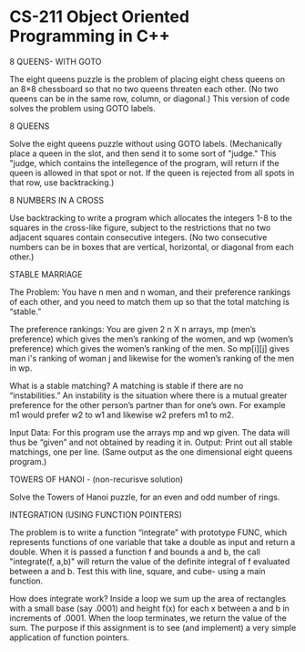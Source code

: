 # CS-211 Object Oriented Programming in C++

8 QUEENS- WITH GOTO

The eight queens puzzle is the problem of placing eight chess queens on an 8×8 chessboard so that no two queens threaten each other. (No two queens can be in the same row, column, or diagonal.) This version of code solves the problem using GOTO labels.

8 QUEENS

Solve the eight queens puzzle without using GOTO labels. (Mechanically place a queen in the slot, and then send it to some sort of "judge." This "judge, which contains the intellegence of the program, will return if the queen is allowed in that spot or not. If the queen is rejected from all spots in that row, use backtracking.)

8 NUMBERS IN A CROSS

Use backtracking to write a program which allocates the integers 1-8 to the squares in the cross-like figure, subject to the restrictions that no two adjacent squares contain consecutive integers. (No two consecutive numbers can be in boxes that are vertical, horizontal, or diagonal from each other.)

STABLE MARRIAGE

The Problem: You have n men and n woman, and their preference rankings of each other, and you need to match them up so that the total matching is “stable.”

The preference rankings: You are given 2 n X n arrays, mp (men’s preference) which gives the men’s ranking of the women, and wp (women’s preference) which gives the women’s ranking of the men. So mp[i][j] gives man i's ranking of woman j and likewise for the women’s ranking of the men in wp.

What is a stable matching? A matching is stable if there are no “instabilities.” An instability is the situation where there is a mutual greater preference for the other person’s partner than for one’s own. For example m1 would prefer w2 to w1 and likewise w2 prefers m1 to m2.

Input Data: For this program use the arrays mp and wp given. The data will thus be “given” and not obtained by reading it in. Output: Print out all stable matchings, one per line. (Same output as the one dimensional eight queens program.)


TOWERS OF HANOI - (non-recurisve solution)

Solve the Towers of Hanoi puzzle, for an even and odd number of rings.

INTEGRATION (USING FUNCTION POINTERS)

The problem is to write a function “integrate” with prototype FUNC, which represents functions of one variable that take a double as input and return a double. When it is passed a function f and bounds a and b, the call "integrate(f, a,b)" will return the value of the definite integral of f evaluated between a and b. Test this with line, square, and cube- using a main function.

How does integrate work? Inside a loop we sum up the area of rectangles with a small base (say .0001) and height f(x) for each x between a and b in increments of .0001. When the loop terminates, we return the value of the sum. The purpose if this assignment is to see (and implement) a very simple application of function pointers.
